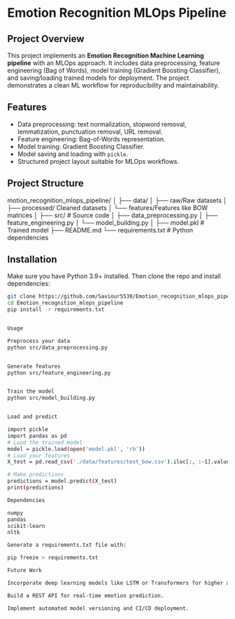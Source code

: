 # Emotion Recognition MLOps Pipeline

## Project Overview
This project implements an **Emotion Recognition Machine Learning pipeline** with an MLOps approach. It includes data preprocessing, feature engineering (Bag of Words), model training (Gradient Boosting Classifier), and saving/loading trained models for deployment. The project demonstrates a clean ML workflow for reproducibility and maintainability.

## Features
- Data preprocessing: text normalization, stopword removal, lemmatization, punctuation removal, URL removal.  
- Feature engineering: Bag-of-Words representation.  
- Model training: Gradient Boosting Classifier.  
- Model saving and loading with `pickle`.  
- Structured project layout suitable for MLOps workflows.  

## Project Structure

motion_recognition_mlops_pipeline/
│
├── data/
│ ├── raw/Raw datasets
│ ├── processed/ Cleaned datasets
│ └── features/Features like BOW matrices
│
├── src/ # Source code
│ ├── data_preprocessing.py
│ ├── feature_engineering.py
│ └── model_building.py
│
├── model.pkl # Trained model
├── README.md
└── requirements.txt # Python dependencies



## Installation
Make sure you have Python 3.9+ installed. Then clone the repo and install dependencies:

```bash
git clone https://github.com/Saviour5538/Emotion_recognition_mlops_pipeline.git
cd Emotion_recognition_mlops_pipeline
pip install -r requirements.txt


Usage

Preprocess your data
python src/data_preprocessing.py


Generate features
python src/feature_engineering.py


Train the model
python src/model_building.py


Load and predict

import pickle
import pandas as pd
# Load the trained model
model = pickle.load(open('model.pkl', 'rb'))
# Load your features
X_test = pd.read_csv('./data/features/test_bow.csv').iloc[:, :-1].values

# Make predictions
predictions = model.predict(X_test)
print(predictions)

Dependencies

numpy
pandas
scikit-learn
nltk

Generate a requirements.txt file with:

pip freeze > requirements.txt

Future Work

Incorporate deep learning models like LSTM or Transformers for higher accuracy.

Build a REST API for real-time emotion prediction.

Implement automated model versioning and CI/CD deployment.
